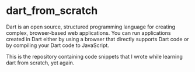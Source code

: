 # dart_from_scratch
Dart is an open source, structured programming language for creating complex, browser-based web applications. You can run applications created in Dart either by using a browser that directly supports Dart code or by compiling your Dart code to JavaScript.

This is the repository containing code snippets that I wrote while learning dart from scratch, yet again.
